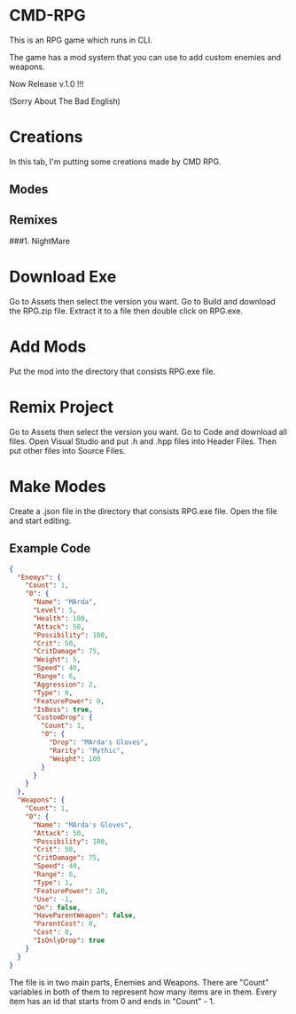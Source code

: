 # CMD-RPG
This is an RPG game which runs in CLI.

The game has a mod system that you can use to add custom enemies and weapons.

Now Release v.1.0 !!!

(Sorry About The Bad English)

# Creations

In this tab, I'm putting some creations made by CMD RPG.

## Modes

## Remixes

###1. NightMare

# Download Exe

Go to Assets then select the version you want. Go to Build and download the RPG.zip file.
Extract it to a file then double click on RPG.exe.

# Add Mods

Put the mod into the directory that consists RPG.exe file.

# Remix Project

Go to Assets then select the version you want. Go to Code and download all files.
Open Visual Studio and put .h and .hpp files into Header Files.
Then put other files into Source Files.

# Make Modes

Create a .json file in the directory that consists RPG.exe file.
Open the file and start editing.

## Example Code

```json
{
  "Enemys": {
    "Count": 1,
    "0": {
      "Name": "MArda",
      "Level": 5,
      "Health": 100,
      "Attack": 50,
      "Possibility": 100,
      "Crit": 50,
      "CritDamage": 75,
      "Weight": 5,
      "Speed": 40,
      "Range": 6,
      "Aggression": 2,
      "Type": 0,
      "FeaturePower": 0,
      "IsBoss": true,
      "CustomDrop": {
        "Count": 1,
        "0": {
          "Drop": "MArda's Gloves",
          "Rarity": "Mythic",
          "Weight": 100
        }
      }
    }
  },
  "Weapons": {
    "Count": 1,
    "0": {
      "Name": "MArda's Gloves",
      "Attack": 50,
      "Possibility": 100,
      "Crit": 50,
      "CritDamage": 75,
      "Speed": 40,
      "Range": 6,
      "Type": 1,
      "FeaturePower": 20,
      "Use": -1,
      "On": false,
      "HaveParentWeapon": false,
      "ParentCost": 0,
      "Cost": 0,
      "IsOnlyDrop": true
    }
  }
}
```

The file is in two main parts, Enemies and Weapons.
There are "Count" variables in both of them to represent how many items are in them.
Every item has an id that starts from 0 and ends in "Count" - 1.
